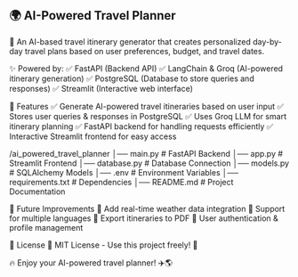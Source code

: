 ## 🌍 AI-Powered Travel Planner
🚀 An AI-based travel itinerary generator that creates personalized day-by-day travel plans based on user preferences, budget, and travel dates.

✨ Powered by:
✅ FastAPI (Backend API)
✅ LangChain & Groq (AI-powered itinerary generation)
✅ PostgreSQL (Database to store queries and responses)
✅ Streamlit (Interactive web interface)

📌 Features
✅ Generate AI-powered travel itineraries based on user input
✅ Stores user queries & responses in PostgreSQL
✅ Uses Groq LLM for smart itinerary planning
✅ FastAPI backend for handling requests efficiently
✅ Interactive Streamlit frontend for easy access

/ai_powered_travel_planner
│── main.py       # FastAPI Backend
│── app.py        # Streamlit Frontend
│── database.py   # Database Connection
│── models.py     # SQLAlchemy Models
│── .env          # Environment Variables
│── requirements.txt # Dependencies
│── README.md     # Project Documentation 


🎯 Future Improvements
🔹 Add real-time weather data integration
🔹 Support for multiple languages
🔹 Export itineraries to PDF
🔹 User authentication & profile management

📄 License
📜 MIT License - Use this project freely! 🚀

🔥 Enjoy your AI-powered travel planner! ✈️🌎









